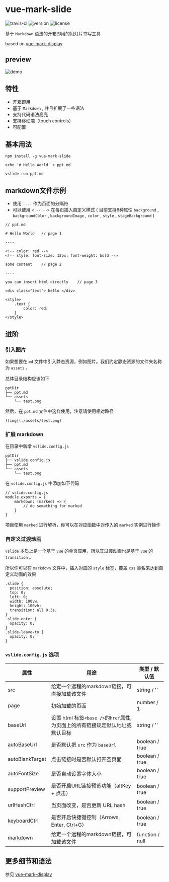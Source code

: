 # vue-mark-slide

![travis-ci](https://travis-ci.org/maoyuyang/vue-mark-slide.svg?branch=master)
![version](https://img.shields.io/npm/v/vue-mark-slide.svg)
![license](https://img.shields.io/npm/l/vue-mark-slide.svg)


基于 `Markdown` 语法的开箱即用的幻灯片书写工具

based on [vue-mark-display](https://github.com/Jinjiang/vue-mark-display/tree/ac2ae0271cca65db6d30c585f53d32f8248547d6)


## preview

![demo](./demo.gif)


## 特性

- 开箱即用
- 基于 `Markdown` , 并且扩展了一些语法
- 支持代码语法高亮
- 支持移动端（touch controls）
- 可配置

## 基本用法

```
npm install -g vue-mark-slide
```

```
echo '# Hello World' > ppt.md
```

```
vslide run ppt.md
```

## markdown文件示例

- 使用 `----` 作为页面的分隔符
- 可以使用 `<!-- -->` 在每页插入自定义样式 ( 目前支持6种属性 `background` ,
`backgroundColor` ,
`backgroundImage` ,
`color` ,
`style` ,
`stageBackground` )

```
// ppt.md

# Hello World   // page 1

----

<!-- color: red -->
<!-- style: font-size: 12px; font-weight: bold -->

some content    // page 2

----

you can insert html directly    // page 3

<div class="text"> hello </div>

<style>
    .text {
        color: red;
    }
</style>
```

## 进阶

### 引入图片

如果想要在 `md` 文件中引入静态资源，例如图片。我们约定静态资源的文件夹名称为 `assets` 。

总体目录结构应该如下

```
pptDir
├── ppt.md
└── assets
    └── test.png
```

然后，在 `ppt.md` 文件中这样使用，注意请使用相对路径

```
![img](./assets/test.png)
```

### 扩展 markdown

在目录中新增 `vslide.config.js`

```
pptDir
├── vslide.config.js
├── ppt.md
└── assets
    └── test.png
```

在 `vslide.config.js` 中添加如下代码

```
// vslide.config.js
module.exports = {
    markdown: (marked) => {
        // do something for marked
    }
}
```

项目使用 `marked` 进行解析，你可以在对应函数中对传入的 `marked` 实例进行操作

### 自定义过渡动画

`vslide` 本质上是一个基于 `vue` 的单页应用，所以其过渡动画也是基于 `vue` 的 `transition` 。

所以你可以在 `markdown` 文件中，插入对应的 `style` 标签，覆盖 `css` 类名来达到自定义动画的效果

```
.slide {
  position: absolute;
  top: 0;
  left: 0;
  width: 100vw;
  height: 100vh;
  transition: all 0.3s;
}
.slide-enter {
  opacity: 0;
}
.slide-leave-to {
  opacity: 0;
}
```

### `vslide.config.js` 选项

| 属性 | 用途 | 类型 / 默认值 |
| ----  | ---- | ---- |
| src  | 给定一个远程的markdown链接，可直接加载该文件 | string / '' |
| page  | 初始加载的页面 | number / 1 |
| baseUrl  | 设置 html 标签`<base />`的`href`属性, 为页面上的所有链接规定默认地址或默认目标 | string / '' |
| autoBaseUrl  | 是否默认把 `src` 作为 `baseUrl` | boolean / true |
| autoBlankTarget  | 点击链接时是否默认打开空页面 | boolean / true |
| autoFontSize  | 是否自动设置字体大小 | boolean / true |
| supportPreview  | 是否开启URL链接预览功能（altKey + 点击） | boolean / true |
| urlHashCtrl  | 当页面改变，是否更新 URL hash | boolean / true |
| keyboardCtrl  | 是否开启快捷键控制（Arrows, Enter, Ctrl+G） | boolean / true |
| markdown | 给定一个远程的markdown链接，可加载该文件 | function / null |


## 更多细节和语法

参见 [vue-mark-display](https://github.com/Jinjiang/vue-mark-display/tree/ac2ae0271cca65db6d30c585f53d32f8248547d6)
